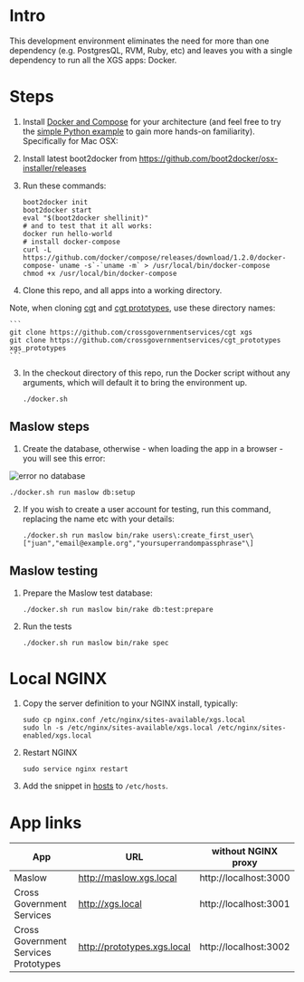 # Intro

This development environment eliminates the need for more than one dependency (e.g. PostgresQL, RVM, Ruby, etc) and leaves you with a single dependency to run all the XGS apps: Docker.

# Steps

1. Install [Docker and Compose](https://docs.docker.com/compose/install/) for your architecture (and feel free to try the [simple Python example](https://docs.docker.com/compose/) to gain more hands-on familiarity). Specifically for Mac OSX:
  1. Install latest boot2docker from https://github.com/boot2docker/osx-installer/releases
  2. Run these commands:

        ```
        boot2docker init
        boot2docker start
        eval "$(boot2docker shellinit)"
        # and to test that it all works:
        docker run hello-world
        # install docker-compose
        curl -L https://github.com/docker/compose/releases/download/1.2.0/docker-compose-`uname -s`-`uname -m` > /usr/local/bin/docker-compose
        chmod +x /usr/local/bin/docker-compose
        ```

2. Clone this repo, and all apps into a working directory.

Note, when cloning [cgt](https://github.com/crossgovernmentservices/cgt) and [cgt prototypes](https://github.com/crossgovernmentservices/cgt_prototypes), use these directory names:

    ```
    git clone https://github.com/crossgovernmentservices/cgt xgs
    git clone https://github.com/crossgovernmentservices/cgt_prototypes xgs_prototypes
    ```

3. In the checkout directory of this repo, run the Docker script without any arguments, which will default it to bring the environment up.

    ```
    ./docker.sh
    ```

## Maslow steps

1. Create the database, otherwise - when loading the app in a browser - you will see this error:

![error no database](https://raw.githubusercontent.com/crossgovernmentservices/dev-env/master/doc/error-no-db.png)

    ./docker.sh run maslow db:setup

2. If you wish to create a user account for testing, run this command, replacing the name etc with your details:


    ```
    ./docker.sh run maslow bin/rake users\:create_first_user\["juan","email@example.org","yoursuperrandompassphrase"\]
    ```

## Maslow testing

1. Prepare the Maslow test database:

    ```
    ./docker.sh run maslow bin/rake db:test:prepare
    ```

2. Run the tests


    ```
    ./docker.sh run maslow bin/rake spec
    ```

# Local NGINX

1. Copy the server definition to your NGINX install, typically:

    ```
    sudo cp nginx.conf /etc/nginx/sites-available/xgs.local
    sudo ln -s /etc/nginx/sites-available/xgs.local /etc/nginx/sites-enabled/xgs.local
    ```
2. Restart NGINX

    ```
    sudo service nginx restart
    ```

3. Add the snippet in [hosts](./hosts) to ```/etc/hosts```.

# App links 

| App | URL | without NGINX proxy |
| --- | --- | ------------------- |
| Maslow | http://maslow.xgs.local | http://localhost:3000 |
| Cross Government Services | http://xgs.local|http://localhost:3001 |
| Cross Government Services Prototypes | http://prototypes.xgs.local | http://localhost:3002 |
